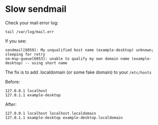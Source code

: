 Slow sendmail
=============

Check your mail error log:

`tail /var/log/mail.err`

If you see:

```
sendmail[6059]: My unqualified host name (example-desktop) unknown; sleeping for retry
sm-msp-queue[6053]: unable to qualify my own domain name (example-desktop) -- using short name
```

The fix is to add .localdomain (or some fake domain) to your `/etc/hosts`

Before:

```
127.0.0.1 localhost
127.0.1.1 example-desktop
```

After:

```
127.0.0.1 localhost localhost.localdomain
127.0.1.1 example-desktop example-desktop.localdomain
```